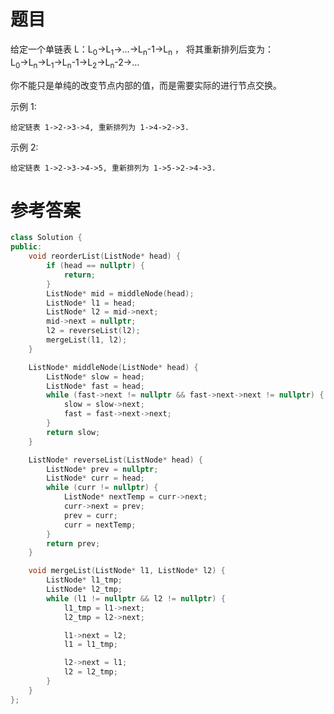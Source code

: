 # 题目
给定一个单链表 L：L<sub>0</sub>→L<sub>1</sub>→…→L<sub>n</sub>-1→L<sub>n</sub> ，
将其重新排列后变为： L<sub>0</sub>→L<sub>n</sub>→L<sub>1</sub>→L<sub>n</sub>-1→L<sub>2</sub>→L<sub>n</sub>-2→…

你不能只是单纯的改变节点内部的值，而是需要实际的进行节点交换。

示例 1:

    给定链表 1->2->3->4, 重新排列为 1->4->2->3.
示例 2:

    给定链表 1->2->3->4->5, 重新排列为 1->5->2->4->3.

# 参考答案
```c++
class Solution {
public:
    void reorderList(ListNode* head) {
        if (head == nullptr) {
            return;
        }
        ListNode* mid = middleNode(head);
        ListNode* l1 = head;
        ListNode* l2 = mid->next;
        mid->next = nullptr;
        l2 = reverseList(l2);
        mergeList(l1, l2);
    }

    ListNode* middleNode(ListNode* head) {
        ListNode* slow = head;
        ListNode* fast = head;
        while (fast->next != nullptr && fast->next->next != nullptr) {
            slow = slow->next;
            fast = fast->next->next;
        }
        return slow;
    }

    ListNode* reverseList(ListNode* head) {
        ListNode* prev = nullptr;
        ListNode* curr = head;
        while (curr != nullptr) {
            ListNode* nextTemp = curr->next;
            curr->next = prev;
            prev = curr;
            curr = nextTemp;
        }
        return prev;
    }

    void mergeList(ListNode* l1, ListNode* l2) {
        ListNode* l1_tmp;
        ListNode* l2_tmp;
        while (l1 != nullptr && l2 != nullptr) {
            l1_tmp = l1->next;
            l2_tmp = l2->next;

            l1->next = l2;
            l1 = l1_tmp;

            l2->next = l1;
            l2 = l2_tmp;
        }
    }
};
